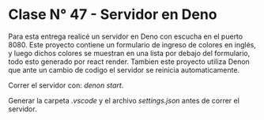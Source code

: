 # Clase N° 47 - Servidor en Deno

Para esta entrega realicé un servidor en Deno con escucha en el puerto 8080. Este proyecto contiene un formulario de ingreso de colores en inglés, y luego dichos colores se muestran en una lista por debajo del formulario, todo esto generado por react render. Tambien este proyecto utiliza Denon que ante un cambio de codigo el servidor se reinicia automaticamente.

Correr el servidor con: *denon start*.

Generar la carpeta *.vscode* y el archivo *settings.json* antes de correr el servidor.
